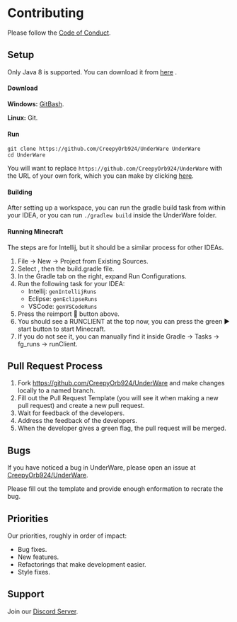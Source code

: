 # Contributing

Please follow the  [Code of Conduct](https://github.com/CreepyOrb924/UnderWare/blob/master/.github/CODE_OF_CONDUCT.md).

## Setup

Only Java 8 is supported. You can download it from [here](https://adoptopenjdk.net/?variant=openjdk8&jvmVariant=hotspot)
.

#### Download

**Windows:** [GitBash](https://gitforwindows.org/).

**Linux:** Git.

#### Run

```
git clone https://github.com/CreepyOrb924/UnderWare UnderWare
cd UnderWare
```

You will want to replace ```https://github.com/CreepyOrb924/UnderWare``` with the URL of your own fork, which you can
make by clicking [here](https://github.com/CreepyOrb924/UnderWare/fork).

#### Building

After setting up a workspace, you can run the gradle build task from within your IDEA, or you can
run ```./gradlew build``` inside the UnderWare folder.

#### Running Minecraft

The steps are for Intellij, but it should be a similar process for other IDEAs.

1. File -> New -> Project from Existing Sources.
2. Select , then the build.gradle file.
3. In the Gradle tab on the right, expand Run Configurations.
4. Run the following task for your IDEA:
    - Intellij: ```genIntellijRuns```
    - Eclipse: ```genEclipseRuns```
    - VSCode: ```genVSCodeRuns```
5. Press the reimport 🔄 button above.
6. You should see a RUNCLIENT at the top now, you can press the green ▶️ start button to start Minecraft.
7. If you do not see it, you can manually find it inside Gradle -> Tasks -> fg_runs -> runClient.

## Pull Request Process

1. Fork https://github.com/CreepyOrb924/UnderWare and make changes locally to a named branch.
2. Fill out the Pull Request Template (you will see it when making a new pull request) and create a new pull request.
3. Wait for feedback of the developers.
4. Address the feedback of the developers.
5. When the developer gives a green flag, the pull request will be merged.

## Bugs

If you have noticed a bug in UnderWare, please open an issue
at [CreepyOrb924/UnderWare](https://github.com/CreepyOrb924/UnderWare/issues/new).

Please fill out the template and provide enough enformation to recrate the bug.

## Priorities

Our priorities, roughly in order of impact:

* Bug fixes.
* New features.
* Refactorings that make development easier.
* Style fixes.

## Support

Join our [Discord Server](https://discord.gg/pScsnFEyAE).
